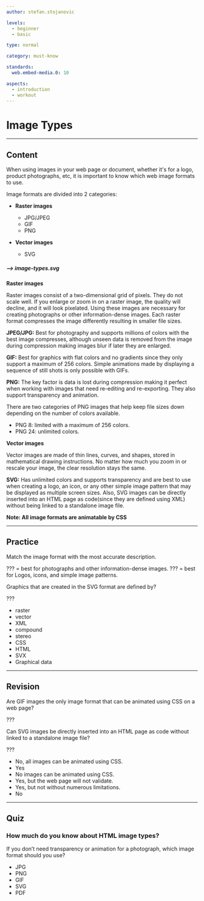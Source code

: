 ```yaml
---
author: stefan.stojanovic

levels:
  - beginner
  - basic

type: normal

category: must-know

standards:
  web.embed-media.0: 10

aspects:
  - introduction
  - workout
---
```

# Image Types
---
## Content

When using images in your web page or document, whether it's for a logo, product photographs, etc, it is important to know which web image formats to use.

Image formats are divided into 2 categories:
- **Raster images**
  - JPG/JPEG
  - GIF
  - PNG

- **Vector images**
   - SVG
   
##### --> image-types.svg
   
**Raster images**

Raster images consist of a two-dimensional grid of pixels. They do not scale well. If you enlarge or zoom in on a raster image, the quality will decline, and it will look pixelated. Using these images are necessary for creating photographs or other information-dense images. Each raster format compresses the image differently resulting in smaller file sizes.

**JPEG/JPG:** Best for photography and supports millions of colors with the best image compresses, although unseen data is removed from the image during compression making images blur if later they are enlarged. 

**GIF:** Best for graphics with flat colors and no gradients since they only support a maximum of 256 colors. Simple  animations made by displaying a sequence of still shots is only possible with GIFs.

**PNG:** The key factor is data is lost during compression making it perfect when working with images that need re-editing and re-exporting. They also support transparency and animation.

There are two categories of PNG images that help keep file sizes down depending on the number of colors available.
  - PNG 8: limited with a maximum of 256 colors.
  - PNG 24: unlimited colors.

**Vector images**

Vector images are made of thin lines, curves, and shapes, stored in mathematical drawing instructions. No matter how much you zoom in or rescale your image, the clear resolution stays the same.

**SVG:** Has unlimited colors and supports transparency and are best to use when creating a logo, an icon, or any other simple image pattern that may be displayed as multiple screen sizes. Also, SVG images can be directly inserted into an HTML page as code(since they are defined using XML) without being linked to a standalone image file.

**Note: All image formats are animatable by CSS**

---
## Practice

Match the image format with the most accurate description.

??? = best for photographs and other information-dense images.
??? = best for Logos, icons, and simple image patterns.

Graphics that are created in the SVG format are defined by?

???

* raster
* vector
* XML
* compound
* stereo
* CSS
* HTML
* SVX
* Graphical data

---
## Revision

Are GIF images the only image format that can be animated using CSS on a web page?

???

Can SVG images be directly inserted into an HTML page as code without linked to a standalone image file?

???

* No, all images can be animated using CSS.
* Yes
* No images can be animated using CSS.
* Yes, but the web page will not validate.
* Yes, but not without numerous limitations.
* No

---
## Quiz

### How much do you know about HTML image types?

If you don’t need transparency or animation for a photograph, which image format should you use?

* JPG
* PNG
* GIF
* SVG
* PDF

